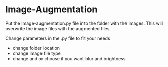 # Image-Augmentation

Put the Image-augmentation.py file into the folder with the images.
This will overwrite the image files with the augmented files.

Change parameters in the .py file to fit your needs
- change folder location
- change image file type
- change and or choose if you want blur and brightness

